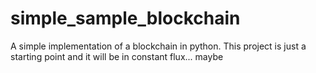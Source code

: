 # simple_sample_blockchain
 A simple implementation of a blockchain in python. This project is just a starting point and it will be in constant flux... maybe
